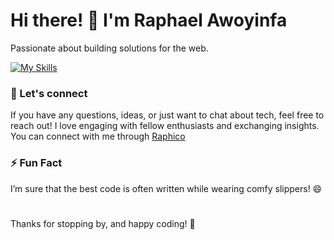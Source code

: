 # Hi there! 👋 I'm Raphael Awoyinfa

Passionate about building solutions for the web.

[![My Skills](https://skillicons.dev/icons?i=js,ts,react,nextjs,astro,tailwindcss,postgres,docker,bash,git)](https://skillicons.dev)

### 💬 Let's connect

If you have any questions, ideas, or just want to chat about tech, feel free to reach out! I love engaging with fellow enthusiasts and exchanging insights. You can connect with me through [Raphico](https://twitter.com/JustRaphico) 

### ⚡ Fun Fact

I’m sure that the best code is often written while wearing comfy slippers! 😄

#

Thanks for stopping by, and happy coding! 🚀
